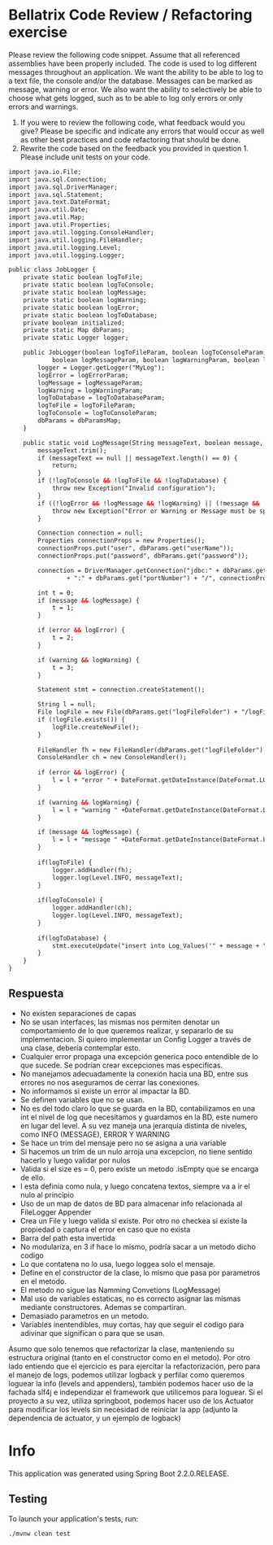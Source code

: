 # Bellatrix Code Review / Refactoring exercise
Please review the following code snippet. Assume that all referenced assemblies have been properly included. 
The code is used to log different messages throughout an application. We want the ability to be able to log to a text file, the console and/or the database. Messages can be marked as message, warning or error. We also want the ability to selectively be able to choose what gets logged, such as to be able to log only errors or only errors and warnings. 
1.	If you were to review the following code, what feedback would you give? Please be specific and indicate any errors that would occur as well as other best practices and code refactoring that should be done. 
2.	Rewrite the code based on the feedback you provided in question 1. Please include unit tests on your code.


```html
import java.io.File;
import java.sql.Connection;
import java.sql.DriverManager;
import java.sql.Statement;
import java.text.DateFormat;
import java.util.Date;
import java.util.Map;
import java.util.Properties;
import java.util.logging.ConsoleHandler;
import java.util.logging.FileHandler;
import java.util.logging.Level;
import java.util.logging.Logger;

public class JobLogger {
	private static boolean logToFile;
	private static boolean logToConsole;
	private static boolean logMessage;
	private static boolean logWarning;
	private static boolean logError;
	private static boolean logToDatabase;
	private boolean initialized;
	private static Map dbParams;
	private static Logger logger;

	public JobLogger(boolean logToFileParam, boolean logToConsoleParam, boolean logToDatabaseParam,
			boolean logMessageParam, boolean logWarningParam, boolean logErrorParam, Map dbParamsMap) {
		logger = Logger.getLogger("MyLog");  
		logError = logErrorParam;
		logMessage = logMessageParam;
		logWarning = logWarningParam;
		logToDatabase = logToDatabaseParam;
		logToFile = logToFileParam;
		logToConsole = logToConsoleParam;
		dbParams = dbParamsMap;
	}

	public static void LogMessage(String messageText, boolean message, boolean warning, boolean error) throws Exception {
		messageText.trim();
		if (messageText == null || messageText.length() == 0) {
			return;
		}
		if (!logToConsole && !logToFile && !logToDatabase) {
			throw new Exception("Invalid configuration");
		}
		if ((!logError && !logMessage && !logWarning) || (!message && !warning && !error)) {
			throw new Exception("Error or Warning or Message must be specified");
		}

		Connection connection = null;
		Properties connectionProps = new Properties();
		connectionProps.put("user", dbParams.get("userName"));
		connectionProps.put("password", dbParams.get("password"));

		connection = DriverManager.getConnection("jdbc:" + dbParams.get("dbms") + "://" + dbParams.get("serverName")
				+ ":" + dbParams.get("portNumber") + "/", connectionProps);

		int t = 0;
		if (message && logMessage) {
			t = 1;
		}

		if (error && logError) {
			t = 2;
		}

		if (warning && logWarning) {
			t = 3;
		}

		Statement stmt = connection.createStatement();

		String l = null;
		File logFile = new File(dbParams.get("logFileFolder") + "/logFile.txt");
		if (!logFile.exists()) {
			logFile.createNewFile();
		}
		
		FileHandler fh = new FileHandler(dbParams.get("logFileFolder") + "/logFile.txt");
		ConsoleHandler ch = new ConsoleHandler();
		
		if (error && logError) {
			l = l + "error " + DateFormat.getDateInstance(DateFormat.LONG).format(new Date()) + messageText;
		}

		if (warning && logWarning) {
			l = l + "warning " +DateFormat.getDateInstance(DateFormat.LONG).format(new Date()) + messageText;
		}

		if (message && logMessage) {
			l = l + "message " +DateFormat.getDateInstance(DateFormat.LONG).format(new Date()) + messageText;
		}
		
		if(logToFile) {
			logger.addHandler(fh);
			logger.log(Level.INFO, messageText);
		}
		
		if(logToConsole) {
			logger.addHandler(ch);
			logger.log(Level.INFO, messageText);
		}
		
		if(logToDatabase) {
			stmt.executeUpdate("insert into Log_Values('" + message + "', " + String.valueOf(t) + ")");
		}
	}
}

```

## Respuesta
* No existen separaciones de capas
* No se usan interfaces, las mismas nos permiten denotar un comportamiento de lo que queremos realizar, y separarlo de su implementacion. Si quiero implementar un Config Logger a través de una clase, debería contemplar esto.
* Cualquier error propaga una excepción generica poco entendible de lo que sucede. Se podrían crear excepciones mas especificas.
* No manejamos adecuadamente la conexión hacia una BD, entre sus errores no nos aseguramos de cerrar las conexiones.
* No informamos si existe un error al impactar la BD.  
* Se definen variables que no se usan.
* No es del todo claro lo que se guarda en la BD, contabilizamos en una int el nivel de log que necesitamos y guardamos en la BD, este numero en lugar del level. A su vez maneja una jerarquia distinta de niveles, como INFO (MESSAGE), ERROR Y WARNING
* Se hace un trim del mensaje pero no se asigna a una variable
* Si hacemos un trim de un nulo arroja una excepcion, no tiene sentido hacerlo y luego validar por nulos
* Valida si el size es = 0, pero existe un metodo .isEmpty que se encarga de ello.
* l esta definia como nula, y luego concatena textos, siempre va a ir el nulo al principio
* Uso de un map de datos de BD para almacenar info relacionada al FileLogger Appender
* Crea un File y luego valida si existe. Por otro no checkea si existe la propiedad o captura el error en caso que no exista
* Barra del path esta invertida
* No modulariza, en 3 if hace lo mismo, podría sacar a un metodo dicho codigo
* Lo que contatena no lo usa, luego loggea solo el mensaje.
* Define en el constructor de la clase, lo mismo que pasa por parametros en el metodo.
* El metodo no sigue las Namming Convetions (LogMessage)
* Mal uso de variables estaticas, no es correcto asignar las mismas mediante constructores. Ademas se compartiran.
* Demasiado parametros en un metodo.
* Variables inentendibles, muy cortas, hay que seguir el codigo para adivinar que significan o para que se usan.

Asumo que solo tenemos que refactorizar la clase, manteniendo su estructura original (tanto en el constructor como en el metodo).
Por otro lado entiendo que el ejercicio es para ejercitar la refactorización, pero para el manejo de logs, podemos utilizar logback y perfilar como queremos loguear la info (levels and appenders), también podemos hacer uso de la fachada slf4j e independizar el framework que utilicemos para loguear.
Si el proyecto a su vez, utiliza springboot, podemos hacer uso de los Actuator para modificar los levels sin necesidad de reiniciar la app (adjunto la dependencia de actuator, y un ejemplo de logback)

# Info
This application was generated using Spring Boot 2.2.0.RELEASE.
 
## Testing

To launch your application's tests, run:

    ./mvnw clean test




